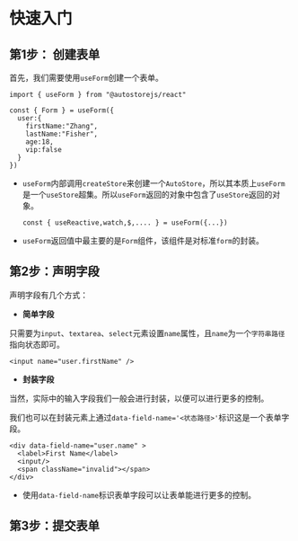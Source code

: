 
#  快速入门

## 第1步： 创建表单

首先，我们需要使用`useForm`创建一个表单。

```tsx
import { useForm } from "@autostorejs/react"

const { Form } = useForm({
  user:{
    firstName:"Zhang",
    lastName:"Fisher",
    age:18,
    vip:false 
  }  
})
```


- `useForm`内部调用`createStore`来创建一个`AutoStore`，所以其本质上`useForm`是一个`useStore`超集。所以`useForm`返回的对象中包含了`useStore`返回的对象。

  ```tsx
  const { useReactive,watch,$,.... } = useForm({...})
  ```
- `useForm`返回值中最主要的是`Form`组件，该组件是对标准`form`的封装。


## 第2步：声明字段

声明字段有几个方式：

- **简单字段**

只需要为`input`、`textarea`、`select`元素设置`name`属性，且`name`为一个`字符串路径`指向状态即可。

```tsx
<input name="user.firstName" />
```

- **封装字段**

当然，实际中的输入字段我们一般会进行封装，以便可以进行更多的控制。

我们也可以在封装元素上通过`data-field-name='<状态路径>'`标识这是一个表单字段。

```tsx {1,3}
<div data-field-name="user.name" >
  <label>First Name</label>
  <input/>  
  <span className="invalid"></span>
</div>
```

- 使用`data-field-name`标识表单字段可以让表单能进行更多的控制。

## 第3步：提交表单
